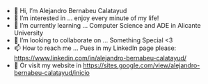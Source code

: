 - 👋 Hi, I’m Alejandro Bernabeu Calatayud
- 👀 I’m interested in ... enjoy every minute of my life!
- 🌱 I’m currently learning ... Computer Science and ADE in Alicante University
- 💞️ I’m looking to collaborate on ... Something Special <3
- 📫 How to reach me ... Pues in my LinkedIn page please: https://www.linkedin.com/in/alejandro-bernabeu-calatayud/
- 🥰 Or visit my website in https://sites.google.com/view/alejandro-bernabeu-calatayud/inicio

<!---
alexbc1999/alexbc1999 is a ✨ special ✨ repository because its `README.md` (this file) appears on your GitHub profile.
You can click the Preview link to take a look at your changes.
--->
